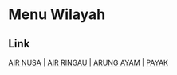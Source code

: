 # Menu Wilayah

## Link

[AIR NUSA](https://github.com/gigit-pemilu/pemilu-2024-21-kepulauan-riau/tree/main/pileg-dpr/hitung-suara/sub/21-kepulauan-riau/sub/03-natuna/sub/19-serasan-timur/sub/2002-air-nusa)
 | 
[AIR RINGAU](https://github.com/gigit-pemilu/pemilu-2024-21-kepulauan-riau/tree/main/pileg-dpr/hitung-suara/sub/21-kepulauan-riau/sub/03-natuna/sub/19-serasan-timur/sub/2004-air-ringau)
 | 
[ARUNG AYAM](https://github.com/gigit-pemilu/pemilu-2024-21-kepulauan-riau/tree/main/pileg-dpr/hitung-suara/sub/21-kepulauan-riau/sub/03-natuna/sub/19-serasan-timur/sub/2001-arung-ayam)
 | 
[PAYAK](https://github.com/gigit-pemilu/pemilu-2024-21-kepulauan-riau/tree/main/pileg-dpr/hitung-suara/sub/21-kepulauan-riau/sub/03-natuna/sub/19-serasan-timur/sub/2005-payak)

